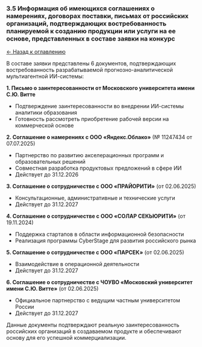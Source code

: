 ### 3.5 Информация об имеющихся соглашениях о намерениях, договорах поставки, письмах от российских организаций, подтверждающих востребованность планируемой к созданию продукции или услуги на ее основе, представленных в составе заявки на конкурс

[← Назад к оглавлению](#оглавление)

В составе заявки представлены 6 документов, подтверждающих востребованность разрабатываемой прогнозно-аналитической мультиагентной ИИ-системы:

**1. Письмо о заинтересованности от Московского университета имени С.Ю. Витте**
- Подтверждение заинтересованности во внедрении ИИ-системы аналитики образования
- Готовность рассмотреть приобретение рабочей версии на коммерческой основе

**2. Соглашение о намерениях с ООО «Яндекс.Облако»** (№ 11247434 от 07.07.2025)
- Партнерство по развитию акселерационных программ и образовательных решений
- Совместная разработка продуктовых предложений в сфере ИИ
- Действует до 31.12.2026

**3. Соглашение о сотрудничестве с ООО «ПРАЙОРИТИ»** (от 02.06.2025)
- Консультационные, административные и технические услуги
- Действует до 31.12.2027

**4. Соглашение о сотрудничестве с ООО «СОЛАР СЕКЬЮРИТИ»** (от 19.11.2024)
- Поддержка стартапов в области информационной безопасности
- Реализация программы CyberStage для развития российского рынка

**5. Соглашение о сотрудничестве с ООО «ПАРСЕК»** (от 02.06.2025)
- Взаимодействие в операционной деятельности
- Действует до 31.12.2027

**6. Соглашение о сотрудничестве с ЧОУВО «Московский университет имени С.Ю. Витте»** (от 02.06.2025)
- Официальное партнерство с ведущим частным университетом России
- Действует до 31.12.2027

Данные документы подтверждают реальную заинтересованность российских организаций в создаваемом продукте и обеспечивают основу для его успешной коммерциализации.

